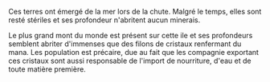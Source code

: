 Ces terres ont émergé de la mer lors de la chute. Malgré le temps, elles sont resté stériles et ses profondeur n'abritent aucun minerais. 

Le plus grand mont du monde est présent sur cette ile et ses profondeurs semblent abriter d'immenses que des filons de cristaux renfermant du mana. Les population est précaire, due au fait que les compagnie exportant ces cristaux sont aussi responsable de l'import de nourriture, d'eau et de toute matière première.